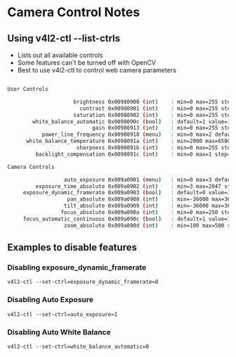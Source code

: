 # Camera Control Notes

## Using v4l2-ctl --list-ctrls
- Lists out all available controls 
- Some features can't be turned off with OpenCV
- Best to use v4l2-ctl to control web camera parameters

```bash

User Controls

                     brightness 0x00980900 (int)    : min=0 max=255 step=1 default=128 value=96
                       contrast 0x00980901 (int)    : min=0 max=255 step=1 default=128 value=96
                     saturation 0x00980902 (int)    : min=0 max=255 step=1 default=128 value=96
        white_balance_automatic 0x0098090c (bool)   : default=1 value=1
                           gain 0x00980913 (int)    : min=0 max=255 step=1 default=0 value=255
           power_line_frequency 0x00980918 (menu)   : min=0 max=2 default=2 value=2 (60 Hz)
      white_balance_temperature 0x0098091a (int)    : min=2000 max=6500 step=1 default=4000 value=3588 flags=inactive
                      sharpness 0x0098091b (int)    : min=0 max=255 step=1 default=128 value=128
         backlight_compensation 0x0098091c (int)    : min=0 max=1 step=1 default=0 value=0

Camera Controls

                  auto_exposure 0x009a0901 (menu)   : min=0 max=3 default=3 value=3 (Aperture Priority Mode)
         exposure_time_absolute 0x009a0902 (int)    : min=3 max=2047 step=1 default=250 value=646 flags=inactive
     exposure_dynamic_framerate 0x009a0903 (bool)   : default=0 value=1
                   pan_absolute 0x009a0908 (int)    : min=-36000 max=36000 step=3600 default=0 value=0
                  tilt_absolute 0x009a0909 (int)    : min=-36000 max=36000 step=3600 default=0 value=0
                 focus_absolute 0x009a090a (int)    : min=0 max=250 step=5 default=0 value=35 flags=inactive
     focus_automatic_continuous 0x009a090c (bool)   : default=1 value=1
                  zoom_absolute 0x009a090d (int)    : min=100 max=500 step=1 default=100 value=100
```

## Examples to disable features 
### Disabling exposure_dynamic_framerate
```
v4l2-ctl --set-ctrl=exposure_dynamic_framerate=0
```
### Disabling Auto Exposure
```
v4l2-ctl --set-ctrl=auto_exposure=1
```
### Disabling Auto White Balance
```
v4l2-ctl --set-ctrl=white_balance_automatic=0
```